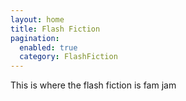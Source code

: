 ```yaml
---
layout: home
title: Flash Fiction
pagination:
  enabled: true
  category: FlashFiction
---
```


This is where the flash fiction is fam jam